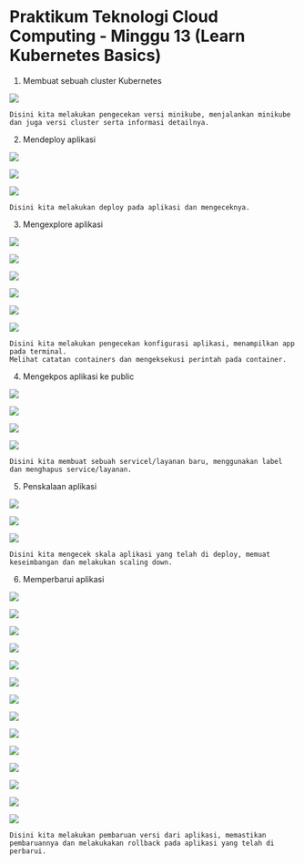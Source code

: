 # Praktikum Teknologi Cloud Computing - Minggu 13 (Learn Kubernetes Basics)

1. Membuat sebuah cluster Kubernetes

![](image/latihan/1.png)

```
Disini kita melakukan pengecekan versi minikube, menjalankan minikube dan juga versi cluster serta informasi detailnya.
```

2. Mendeploy aplikasi

![](image/latihan/2.png)

![](image/latihan/3.png)

![](image/latihan/4.png)

```
Disini kita melakukan deploy pada aplikasi dan mengeceknya.
```

3. Mengexplore aplikasi

![](image/latihan/5.png)

![](image/latihan/6.png)

![](image/latihan/7.png)

![](image/latihan/8.png)

![](image/latihan/9.png)

![](image/latihan/10.png)

```
Disini kita melakukan pengecekan konfigurasi aplikasi, menampilkan app pada terminal.
Melihat catatan containers dan mengeksekusi perintah pada container.
```

4. Mengekpos aplikasi ke public

![](image/latihan/11.png)

![](image/latihan/12.png)

![](image/latihan/13.png)

![](image/latihan/14.png)

```
Disini kita membuat sebuah servicel/layanan baru, menggunakan label dan menghapus service/layanan.
```

5. Penskalaan aplikasi

![](image/latihan/15.png)

![](image/latihan/16.png)

![](image/latihan/17.png)

```
Disini kita mengecek skala aplikasi yang telah di deploy, memuat keseimbangan dan melakukan scaling down.
```

6. Memperbarui aplikasi

![](image/latihan/18.png)

![](image/latihan/19.png)

![](image/latihan/20.png)

![](image/latihan/21.png)

![](image/latihan/22.png)

![](image/latihan/23.png)

![](image/latihan/24.png)

![](image/latihan/25.png)

![](image/latihan/26.png)

![](image/latihan/27.png)

![](image/latihan/28.png)

![](image/latihan/29.png)

![](image/latihan/30.png)

![](image/latihan/31.png)

```
Disini kita melakukan pembaruan versi dari aplikasi, memastikan pembaruannya dan melakukakan rollback pada aplikasi yang telah di perbarui.
```
